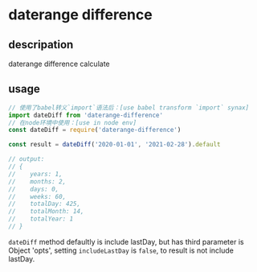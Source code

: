 # daterange difference

## descripation
daterange difference calculate

## usage

```javascript
// 使用了babel转义`import`语法后：[use babel transform `import` synax]
import dateDiff from 'daterange-difference'
// 在node环境中使用：[use in node env]
const dateDiff = require('daterange-difference')

const result = dateDiff('2020-01-01', '2021-02-28').default

// output:
// {
//    years: 1,
//    months: 2,
//    days: 0,
//    weeks: 60,
//    totalDay: 425,
//    totalMonth: 14,
//    totalYear: 1
// }
```
`dateDiff` method defaultly is include lastDay, but has third parameter is Object 'opts', setting `includeLastDay` is `false`, to result is not include lastDay.
